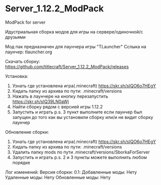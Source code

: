 # Server_1.12.2_ModPack
ModPack for server

Идустриальная сборка модов для игры на сервере/одиночной/с друзьями

Мод пак предназначен для лаунчера игры "TLauncher" 
Сслыка на лаунчер: tlauncher.org

Скачать сборку:
https://github.com/titlecraft/Server_1.12.2_ModPack/releases

Установка:
1. Узнать где установлена игра(.minecraft)
https://skr.sh/sIQO6o7HEgY
2. Кидать папку из архива по пути: .minecraft/versions
3. Нажать в лаунчере на кнопку перезапустить
https://skr.sh/sIQ39LN0aWj
4. Найти сборку рядом с версией игры 1.12.2
5. Запустить и играть
p.s. 3 пункт выполните если лаунчер был запущен до того как вы установили сборку или/и не видит сборку лаунчер

Обновление сборки:
1. Узнать где установлена игра(.minecraft)
https://skr.sh/sIQO6o7HEgY
2. Кидать папку из архива по пути: .minecraft/versions
3. Удалить папку mods по пути .minecraft/versions/SborkaForServer
4. Запустить и играть
p.s. 2 и 3 пункты можете выполнить любом порядке

Лог изменений:
  Версия сборки:
    0.1:
      Добавленные моды:
        Нету
      Удаленные моды:
        Нету
      Обновленные моды:
        Нету
      

